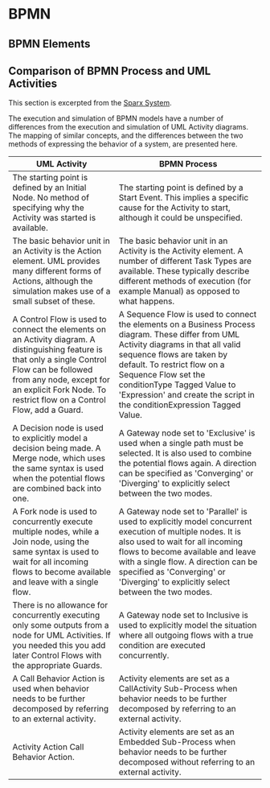 # BPMN
## BPMN Elements

## Comparison of BPMN Process and UML Activities
This section is excerpted from the [Sparx System](https://sparxsystems.com/enterprise_architect_user_guide/15.2/model_simulation/bpmn_simulation_comparison.html).

The execution and simulation of BPMN models have a number of differences from the execution and simulation of UML Activity diagrams. The mapping of similar concepts, and the differences between the two methods of expressing the behavior of a system, are presented here.

| UML Activity | BPMN Process |
| ---- | ---- |
| The starting point is defined by an Initial Node. No method of specifying why the Activity was started is available. | The starting point is defined by a Start Event. This implies a specific cause for the Activity to start, although it could be unspecified. |
| The basic behavior unit in an Activity is the Action element. UML provides many different forms of Actions, although the simulation makes use of a small subset of these. | The basic behavior unit in an Activity is the Activity element. A number of different Task Types are available. These typically describe different methods of execution (for example Manual) as opposed to what happens. |
| A Control Flow is used to connect the elements on an Activity diagram. A distinguishing feature is that only a single Control Flow can be followed from any node, except for an explicit Fork Node. To restrict flow on a Control Flow, add a Guard. | A Sequence Flow is used to connect the elements on a Business Process diagram. These differ from UML Activity diagrams in that all valid sequence flows are taken by default. To restrict flow on a Sequence Flow set the conditionType Tagged Value to 'Expression' and create the script in the conditionExpression Tagged Value. |
| A Decision node is used to explicitly model a decision being made. A Merge node, which uses the same syntax is used when the potential flows are combined back into one. | A Gateway node set to 'Exclusive' is used when a single path must be selected. It is also used to combine the potential flows again. A direction can be specified as 'Converging' or 'Diverging' to explicitly select between the two modes. |
| A Fork node is used to concurrently execute multiple nodes, while a Join node, using the same syntax is used to wait for all incoming flows to become available and leave with a single flow. | A Gateway node set to 'Parallel' is used to explicitly model concurrent execution of multiple nodes. It is also used to wait for all incoming flows to become available and leave with a single flow. A direction can be specified as 'Converging' or 'Diverging' to explicitly select between the two modes. |
| There is no allowance for concurrently executing only some outputs from a node for UML Activities. If you needed this you add later Control Flows with the appropriate Guards. | A Gateway node set to Inclusive is used to explicitly model the situation where all outgoing flows with a true condition are executed concurrently.
| A Call Behavior Action is used when behavior needs to be further decomposed by referring to an external activity. | Activity elements are set as a CallActivity Sub-Process when behavior needs to be further decomposed by referring to an external activity. |
| Activity Action Call Behavior Action. | Activity elements are set as an Embedded Sub-Process when behavior needs to be further decomposed without referring to an external activity. |
